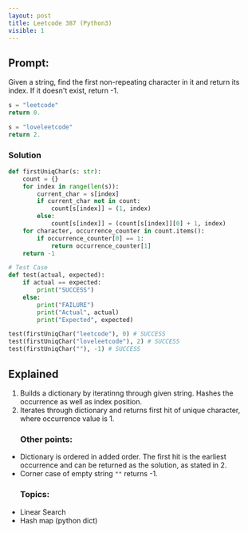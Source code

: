 ```yaml
---
layout: post
title: Leetcode 387 (Python3)
visible: 1
---
```

<h2>Prompt:</h2>
Given a string, find the first non-repeating character in it and return its index. If it doesn't exist, return -1.


```python
s = "leetcode"
return 0.

s = "loveleetcode"
return 2.
```


<h3>Solution</h3>

```python
def firstUniqChar(s: str):
    count = {}
    for index in range(len(s)):
        current_char = s[index]
        if current_char not in count:
            count[s[index]] = (1, index)
        else:
            count[s[index]] = (count[s[index]][0] + 1, index)
    for character, occurrence_counter in count.items():
        if occurrence_counter[0] == 1:
            return occurrence_counter[1]
    return -1

# Test Case
def test(actual, expected):
    if actual == expected:
        print("SUCCESS")
    else:
        print("FAILURE")
        print("Actual", actual)
        print("Expected", expected)

test(firstUniqChar("leetcode"), 0) # SUCCESS
test(firstUniqChar("loveleetcode"), 2) # SUCCESS
test(firstUniqChar(""), -1) # SUCCESS
```

<h2>Explained</h2>

<ol> 
<li>Builds a dictionary by iteratinng through given string. Hashes the occurrence as well as index position.</li>
<li>Iterates through dictionary and returns first hit of unique character, where occurrence value is 1.</li>
</ol>

<ul> <h3>Other points:</h3>
<li> Dictionary is ordered in added order. The first hit is the earliest occurrence and can be returned as the solution, as stated in 2.</li>
<li> Corner case of empty string <code>""</code> returns -1.</li>
</ul>

<ul> <h3>Topics:</h3>
<li>Linear Search</li>
<li>Hash map (python dict)</li>
</ul>







